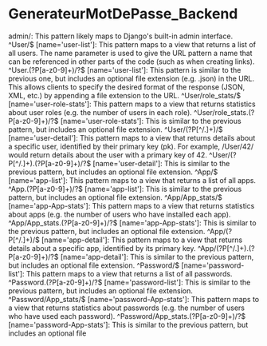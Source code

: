 # GenerateurMotDePasse_Backend
admin/: This pattern likely maps to Django's built-in admin interface.
^User/$ [name='user-list']: This pattern maps to a view that returns a list of all users. The name parameter is used to give the URL pattern a name that can be referenced in other parts of the code (such as when creating links).
^User\.(?P<format>[a-z0-9]+)/?$ [name='user-list']: This pattern is similar to the previous one, but includes an optional file extension (e.g. .json) in the URL. This allows clients to specify the desired format of the response (JSON, XML, etc.) by appending a file extension to the URL.
^User/role_stats/$ [name='user-role-stats']: This pattern maps to a view that returns statistics about user roles (e.g. the number of users in each role).
^User/role_stats\.(?P<format>[a-z0-9]+)/?$ [name='user-role-stats']: This is similar to the previous pattern, but includes an optional file extension.
^User/(?P<pk>[^/.]+)/$ [name='user-detail']: This pattern maps to a view that returns details about a specific user, identified by their primary key (pk). For example, /User/42/ would return details about the user with a primary key of 42.
^User/(?P<pk>[^/.]+)\.(?P<format>[a-z0-9]+)/?$ [name='user-detail']: This is similar to the previous pattern, but includes an optional file extension.
^App/$ [name='app-list']: This pattern maps to a view that returns a list of all apps.
^App\.(?P<format>[a-z0-9]+)/?$ [name='app-list']: This is similar to the previous pattern, but includes an optional file extension.
^App/App_stats/$ [name='app-App-stats']: This pattern maps to a view that returns statistics about apps (e.g. the number of users who have installed each app).
^App/App_stats\.(?P<format>[a-z0-9]+)/?$ [name='app-App-stats']: This is similar to the previous pattern, but includes an optional file extension.
^App/(?P<pk>[^/.]+)/$ [name='app-detail']: This pattern maps to a view that returns details about a specific app, identified by its primary key.
^App/(?P<pk>[^/.]+)\.(?P<format>[a-z0-9]+)/?$ [name='app-detail']: This is similar to the previous pattern, but includes an optional file extension.
^Password/$ [name='password-list']: This pattern maps to a view that returns a list of all passwords.
^Password\.(?P<format>[a-z0-9]+)/?$ [name='password-list']: This is similar to the previous pattern, but includes an optional file extension.
^Password/App_stats/$ [name='password-App-stats']: This pattern maps to a view that returns statistics about passwords (e.g. the number of users who have used each password).
^Password/App_stats\.(?P<format>[a-z0-9]+)/?$ [name='password-App-stats']: This is similar to the previous pattern, but includes an optional file
